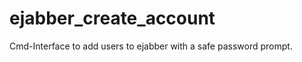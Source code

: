 ejabber_create_account
======================

Cmd-Interface to add users to ejabber with a safe password prompt.
